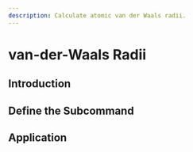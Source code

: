 ```yaml
---
description: Calculate atomic van der Waals radii.
---
```


# van-der-Waals Radii

## Introduction

## Define the Subcommand

## Application



